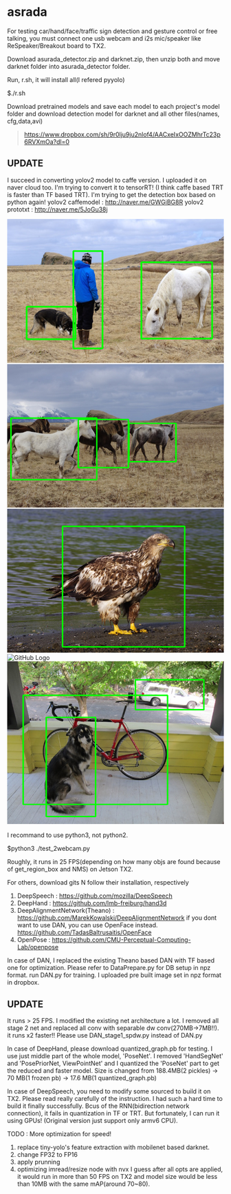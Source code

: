 # asrada

For testing car/hand/face/traffic sign detection and gesture control or free talking, you must connect one usb webcam and i2s mic/speaker like ReSpeaker/Breakout board to TX2.

Download asurada_detector.zip and darknet.zip, then unzip both and move darknet folder into asurada_detector folder. 

Run, r.sh, it will install all(I refered pyyolo)

$./r.sh

Download pretrained models and save each model to each project's model folder
and download detection model for darknet and all other files(names, cfg,data,avi)
> https://www.dropbox.com/sh/9r0lju9ju2nlof4/AACxeIxOOZMhrTc23p6RVXmOa?dl=0


## UPDATE
I succeed in converting yolov2 model to caffe version. I uploaded it on naver cloud too. I'm trying to  convert it to tensorRT! (I think  caffe based TRT is faster than TF based TRT). I'm trying to get the detection box based on python again!
yolov2 caffemodel : http://naver.me/GWGiBG8R
yolov2 prototxt : http://naver.me/5JoGu38j

![GitHub Logo](/NMS/person_results.png) 
![GitHub Logo](/NMS/horses_results.png) 
![GitHub Logo](/NMS/eagle_results.png) 
![GitHub Logo](/NMS/giraffe_results.png) 
![GitHub Logo](/NMS/dog_results.png) 





I  recommand to use python3, not python2. 

$python3 ./test_2webcam.py

Roughly, it runs in 25 FPS(depending on how many objs are found because of get_region_box and NMS) on Jetson TX2.

For others, download gits N follow their installation, respectively
1. DeepSpeech : https://github.com/mozilla/DeepSpeech
2. DeepHand : https://github.com/lmb-freiburg/hand3d
3. DeepAlignmentNetwork(Theano) : https://github.com/MarekKowalski/DeepAlignmentNetwork
    if you dont want to use DAN, you can use OpenFace instead. 
    https://github.com/TadasBaltrusaitis/OpenFace
4. OpenPose : https://github.com/CMU-Perceptual-Computing-Lab/openpose

In case of DAN, I replaced the existing Theano based DAN with TF based one for optimization. Please refer to DataPrepare.py for DB setup in npz format. run DAN.py for training. I uploaded pre built image set in npz format in dropbox. 

## UPDATE
It runs > 25 FPS. I modified the existing net architecture a lot. I removed all stage 2 net and replaced all conv with separable dw conv(270MB->7MB!!). it runs x2 faster!!
Please use DAN_stage1_spdw.py instead of DAN.py
 
In case of DeepHand, please download quantized_graph.pb for testing. 
 I use just middle part of the whole model, 'PoseNet'. I removed 'HandSegNet' and 'PosePriorNet, ViewPointNet' and I quantized the 'PoseNet' part to get the reduced and faster model. Size is changed from 188.4MB(2 pickles) -> 70 MB(1 frozen pb) -> 17.6 MB(1 quantized_graph.pb)

In case of DeepSpeech, you need to modify some sourced to build it on TX2. Please read really carefully of the instruction. 
I had such a hard time to build it finally successfully. 
Bcus of the RNN(bidirection network connection), it fails in quantization in TF or TRT. But fortunately, I can run it using GPUs! (Original version just support only armv6 CPU).

TODO : More optimization for speed!

1. replace tiny-yolo's feature extraction with mobilenet based darknet. 
2. change FP32 to FP16
3. apply prunning
4. optimizing imread/resize node with nvx 
I guess after all opts are applied, it would run in more than 50 FPS on TX2 and model size would be less than 10MB with the same mAP(around 70~80). 
 
